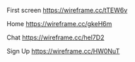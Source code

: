 First screen
https://wireframe.cc/tTEW6v

Home
https://wireframe.cc/gkeH6m

Chat
https://wireframe.cc/hel7D2

Sign Up
https://wireframe.cc/HW0NuT

